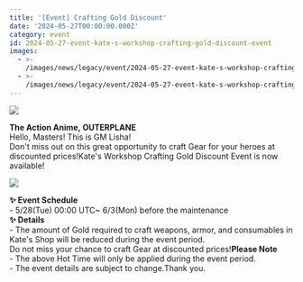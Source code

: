 ```yaml
---
title: '[Event] Crafting Gold Discount'
date: '2024-05-27T00:00:00.000Z'
category: event
id: 2024-05-27-event-kate-s-workshop-crafting-gold-discount-event
images:
  - >-
    /images/news/legacy/event/2024-05-27-event-kate-s-workshop-crafting-gold-discount-event/349332a5293c43db99d10f0eb42edfad.webp
  - >-
    /images/news/legacy/event/2024-05-27-event-kate-s-workshop-crafting-gold-discount-event/283e87a9935245558246f7157757f8be_002.webp
---
```


![](/images/news/legacy/event/2024-05-27-event-kate-s-workshop-crafting-gold-discount-event/349332a5293c43db99d10f0eb42edfad.webp)  

**The Action Anime, OUTERPLANE**  
Hello, Masters! This is GM Lisha!  
Don't miss out on this great opportunity to craft Gear for your heroes at discounted prices!Kate's Workshop Crafting Gold Discount Event is now available!

![](/images/news/legacy/event/2024-05-27-event-kate-s-workshop-crafting-gold-discount-event/283e87a9935245558246f7157757f8be_002.webp)  
  

**✨ Event Schedule**  
\- 5/28(Tue) 00:00 UTC~ 6/3(Mon) before the maintenance  
**✨ Details**  
\- The amount of Gold required to craft weapons, armor, and consumables in Kate's Shop will be reduced during the event period.  
Do not miss your chance to craft Gear at discounted prices!**Please Note**  
\- The above Hot Time will only be applied during the event period.  
\- The event details are subject to change.Thank you.
